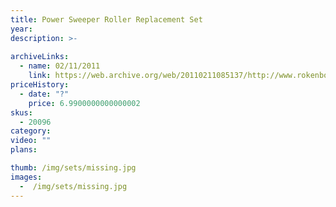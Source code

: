 ```yaml
---
title: Power Sweeper Roller Replacement Set
year: 
description: >-
  
archiveLinks:
  - name: 02/11/2011
    link: https://web.archive.org/web/20110211085137/http://www.rokenbok.com/estore/spare-parts/power-sweeper-roller-replacement-set
priceHistory:
  - date: "?"
    price: 6.9900000000000002
skus:
  - 20096
category: 
video: ""
plans:

thumb: /img/sets/missing.jpg
images:
  -  /img/sets/missing.jpg
---
```

